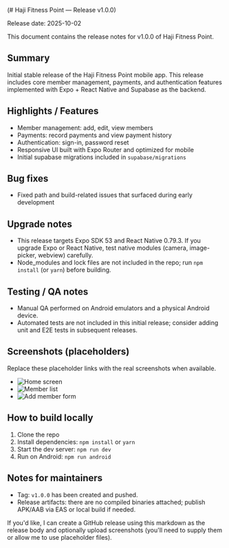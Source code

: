 (# Haji Fitness Point — Release v1.0.0)

Release date: 2025-10-02

This document contains the release notes for v1.0.0 of Haji Fitness Point.

## Summary

Initial stable release of the Haji Fitness Point mobile app. This release includes core member management, payments, and authentication features implemented with Expo + React Native and Supabase as the backend.

## Highlights / Features

- Member management: add, edit, view members
- Payments: record payments and view payment history
- Authentication: sign-in, password reset
- Responsive UI built with Expo Router and optimized for mobile
- Initial supabase migrations included in `supabase/migrations`

## Bug fixes

- Fixed path and build-related issues that surfaced during early development

## Upgrade notes

- This release targets Expo SDK 53 and React Native 0.79.3. If you upgrade Expo or React Native, test native modules (camera, image-picker, webview) carefully.
- Node_modules and lock files are not included in the repo; run `npm install` (or `yarn`) before building.

## Testing / QA notes

- Manual QA performed on Android emulators and a physical Android device.
- Automated tests are not included in this initial release; consider adding unit and E2E tests in subsequent releases.

## Screenshots (placeholders)

Replace these placeholder links with the real screenshots when available.

- ![Home screen](https://example.com/im1.png)
- ![Member list](https://example.com/im2.png)
- ![Add member form](https://example.com/im3.png)

## How to build locally

1. Clone the repo
2. Install dependencies: `npm install` or `yarn`
3. Start the dev server: `npm run dev`
4. Run on Android: `npm run android`

## Notes for maintainers

- Tag: `v1.0.0` has been created and pushed.
- Release artifacts: there are no compiled binaries attached; publish APK/AAB via EAS or local build if needed.

If you'd like, I can create a GitHub release using this markdown as the release body and optionally upload screenshots (you'll need to supply them or allow me to use placeholder files). 

